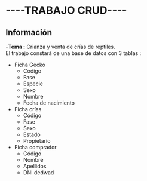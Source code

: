 # ----TRABAJO CRUD----
## Información
-**Tema :** Crianza y venta de crías de reptiles.  
El trabajo constará de una base de datos con 3 tablas :
- Ficha Gecko
  - Código
  - Fase
  - Especie
  - Sexo
  - Nombre
  - Fecha de nacimiento
- Ficha crías
  - Código
  - Fase
  - Sexo
  - Estado
  - Propietario
- Ficha comprador
  - Código
  - Nombre
  - Apellidos
  - DNI
  dedwad

